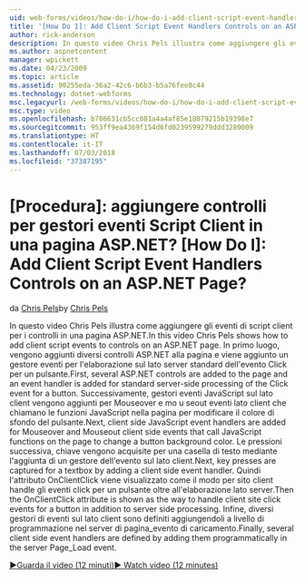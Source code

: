 ```yaml
---
uid: web-forms/videos/how-do-i/how-do-i-add-client-script-event-handlers-controls-on-an-aspnet-page
title: '[How Do I]: Add Client Script Event Handlers Controls on an ASP.NET Page? | Microsoft Docs'
author: rick-anderson
description: In questo video Chris Pels illustra come aggiungere gli eventi di script client per i controlli in una pagina ASP.NET. In primo luogo, vengono aggiunti diversi controlli ASP.NET alla pagina e una e...
ms.author: aspnetcontent
manager: wpickett
ms.date: 04/23/2009
ms.topic: article
ms.assetid: 90255eda-36a2-42c6-b6b3-b5a76fee8c44
ms.technology: dotnet-webforms
msc.legacyurl: /web-forms/videos/how-do-i/how-do-i-add-client-script-event-handlers-controls-on-an-aspnet-page
msc.type: video
ms.openlocfilehash: b786631cb5cc081a4a4af85e18079215b19398e7
ms.sourcegitcommit: 953ff9ea4369f154d6fd0239599279ddd3280009
ms.translationtype: HT
ms.contentlocale: it-IT
ms.lasthandoff: 07/03/2018
ms.locfileid: "37387195"
---
```

<a name="how-do-i-add-client-script-event-handlers-controls-on-an-aspnet-page"></a>[Procedura]: aggiungere controlli per gestori eventi Script Client in una pagina ASP.NET?
[How Do I]: Add Client Script Event Handlers Controls on an ASP.NET Page?
====================
<span data-ttu-id="e2fcd-104">da [Chris Pels](https://twitter.com/chrispels)</span><span class="sxs-lookup"><span data-stu-id="e2fcd-104">by [Chris Pels](https://twitter.com/chrispels)</span></span>

<span data-ttu-id="e2fcd-105">In questo video Chris Pels illustra come aggiungere gli eventi di script client per i controlli in una pagina ASP.NET.</span><span class="sxs-lookup"><span data-stu-id="e2fcd-105">In this video Chris Pels shows how to add client script events to controls on an ASP.NET page.</span></span> <span data-ttu-id="e2fcd-106">In primo luogo, vengono aggiunti diversi controlli ASP.NET alla pagina e viene aggiunto un gestore eventi per l'elaborazione sul lato server standard dell'evento Click per un pulsante.</span><span class="sxs-lookup"><span data-stu-id="e2fcd-106">First, several ASP.NET controls are added to the page and an event handler is added for standard server-side processing of the Click event for a button.</span></span> <span data-ttu-id="e2fcd-107">Successivamente, gestori eventi JavaScript sul lato client vengono aggiunti per Mouseover e mo u seout eventi lato client che chiamano le funzioni JavaScript nella pagina per modificare il colore di sfondo del pulsante.</span><span class="sxs-lookup"><span data-stu-id="e2fcd-107">Next, client side JavaScript event handlers are added for Mouseover and Mouseout client side events that call JavaScript functions on the page to change a button background color.</span></span> <span data-ttu-id="e2fcd-108">Le pressioni successiva, chiave vengono acquisite per una casella di testo mediante l'aggiunta di un gestore dell'evento sul lato client.</span><span class="sxs-lookup"><span data-stu-id="e2fcd-108">Next, key presses are captured for a textbox by adding a client side event handler.</span></span> <span data-ttu-id="e2fcd-109">Quindi l'attributo OnClientClick viene visualizzato come il modo per sito client handle gli eventi click per un pulsante oltre all'elaborazione lato server.</span><span class="sxs-lookup"><span data-stu-id="e2fcd-109">Then the OnClientClick attribute is shown as the way to handle client site click events for a button in addition to server side processing.</span></span> <span data-ttu-id="e2fcd-110">Infine, diversi gestori di eventi sul lato client sono definiti aggiungendoli a livello di programmazione nel server di pagina\_evento di caricamento.</span><span class="sxs-lookup"><span data-stu-id="e2fcd-110">Finally, several client side event handlers are defined by adding them programmatically in the server Page\_Load event.</span></span>

[<span data-ttu-id="e2fcd-111">&#9654;Guarda il video (12 minuti)</span><span class="sxs-lookup"><span data-stu-id="e2fcd-111">&#9654; Watch video (12 minutes)</span></span>](https://channel9.msdn.com/Blogs/ASP-NET-Site-Videos/how-do-i-add-client-script-event-handlers-controls-on-an-aspnet-page)
